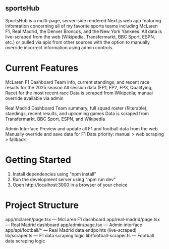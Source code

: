 ## sportsHub

SportsHub is a multi-page, server-side rendered Next.js web app featuring infomration concerning all of my favorite sports teams including McLaren F1, Real Madrid, the Denver Broncos, and the New York Yankees. All data is live-scraped from the web (Wikipedia, Transfermarkt, BBC Sport, ESPN, etc.) or pulled via apis from other sources with the option to manually override incorrect information using admin controls.

# Current Features

McLaren F1 Dashboard
Team info, current standings, and recent race results for the 2025 season
All session data (FP1, FP2, FP3, Qualifying, Race) for the most recent race
Data is scraped from Wikipedia; manual override available via admin

Real Madrid Dashboard
Team summary, full squad roster (filterable), standings, recent results, and upcoming games
Data is scraped from Transfermarkt, BBC Sport, ESPN, and Wikipedia

Admin Interface
Preview and update all F1 and football data from the web
Manually override and save data for F1
Data priority: manual > web scraping > fallback

# Getting Started

1. Install dependencies using "npm install"
2. Run the development server using "npm run dev"
3. Open http://localhost:3000 in a browser of your choice

# Project Structure

app/mclaren/page.tsx — McLaren F1 dashboard
app/real-madrid/page.tsx — Real Madrid dashboard
app/admin/page.tsx — Admin interface
app/api/football/* — Real Madrid data endpoints (live-scraped)
lib/scraper.ts — F1 data scraping logic
lib/football-scraper.ts — Football data scraping logic